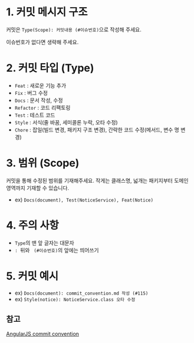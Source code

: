 # 1. 커밋 메시지 구조

커밋은 `Type(Scope): 커밋내용 (#이슈번호)`으로 작성해 주세요.

이슈번호가 없다면 생략해 주세요.

# 2. 커밋 타입 (Type)

- `Feat` : 새로운 기능 추가
- `Fix` : 버그 수정
- `Docs` : 문서 작성, 수정
- `Refactor` : 코드 리팩토링
- `Test` : 테스트 코드
- `Style` : 서식(줄 바꿈, 세미콜론 누락, 오타 수정)
- `Chore` : 잡일(빌드 변경, 패키지 구조 변경), 간략한 코드 수정(메서드, 변수 명 변경)

# 3. 범위 (Scope)

커밋을 통해 수정된 범위를 기재해주세요. 작게는 클래스명, 넓개는 패키지부터 도메인 영역까지 기재할 수 있습니다.
- ex) `Docs(document), Test(NoticeService), Feat(Notice)`

# 4. 주의 사항

 - `Type`의 맨 앞 글자는 대문자
 - `: `뒤와 ` (#이슈번호)`의 앞에는 띄어쓰기

# 5. 커밋 예시

- ex) `Docs(document): commit_convention.md 작성 (#115)`
- ex) `Style(notice): NoticeService.class 오타 수정`

## 참고
[AngularJS commit convention](https://gist.github.com/stephenparish/9941e89d80e2bc58a153)

